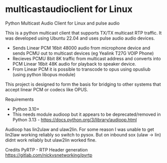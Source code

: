 # multicastaudioclient for Linux
Python Multicast Audio Client for Linux and pulse audio

This is a python multicast client that supports TX/TX multicast RTP traffic. It was developed using Ubuntu 22.04 and uses pulse audio audio devices. 

* Sends Linear PCM 16bit 48000 audio from microphone device and sends PCMU out to multicast devices (eg Yealink T27G VOIP Phone)
* Recieves PCMU 8bit 8K traffic from multicast address and converts into PCM Linear 16bit 48K audio for playback to speaker device. 
* From Linear PCM it is possible to transcode to opus using opusliub (using python libopus module)

This project is designed to form the basis for bridging to other systems that accept linear PCM or codecs like OPUS. 

Requirements

* Python 3.10+
* This needs module audioop but it appears to be deprecated/removed in Python 3.13 - https://docs.python.org/3/library/audioop.html

Audioop has lin2ulaw and ulaw2lin. For some reason I was unable to get lin2law working reliably so switch to pysox. 
But on inbound sox (ulaw -> lin) didnt work reliably but ulaw2lin worked fine. 


Credits 
PyRTP - RTP Header generation 
https://gitlab.com/nickvsnetworking/pyrtp 

